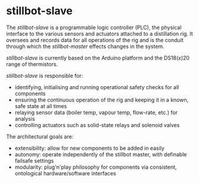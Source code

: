 stillbot-slave
===================

The *stillbot-slave* is a programmable logic controller (PLC), the physical interface to the various sensors and actuators attached to a distillation rig.
It oversees and records data for all operations of the rig and is the conduit through which the *stillbot-master* effects changes in the system.

*stillbot-slave* is currently based on the Arduino platform and the DS18(x)20 range of thermistors.

*stillbot-slave* is responsible for:
* identifying, initialising and running operational safety checks for all components
* ensuring the continuous operation of the rig and keeping it in a known, safe state at all times
* relaying sensor data (boiler temp, vapour temp, flow-rate, etc.) for analysis
* controlling actuators such as solid-state relays and solenoid valves

The architectural goals are:
* extensibility: allow for new components to be added in easily
* autonomy: operate independently of the stillbot master, with definable failsafe settings
* modularity: plug'n'play philosophy for components via consistent, ontological hardware/software interfaces

